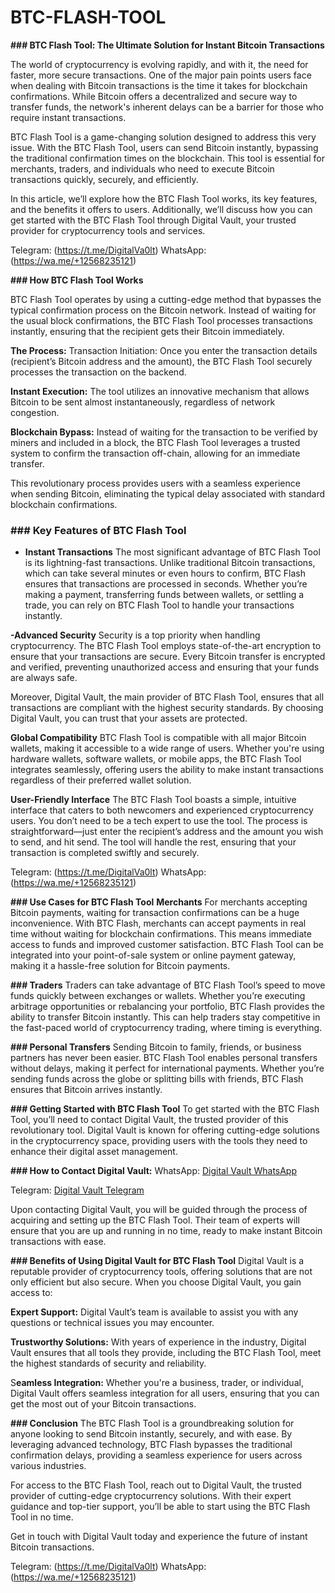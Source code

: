 # BTC-FLASH-TOOL
**### BTC Flash Tool: The Ultimate Solution for Instant Bitcoin Transactions**

The world of cryptocurrency is evolving rapidly, and with it, the need for faster, more secure transactions. One of the major pain points users face when dealing with Bitcoin transactions is the time it takes for blockchain confirmations. While Bitcoin offers a decentralized and secure way to transfer funds, the network's inherent delays can be a barrier for those who require instant transactions.

BTC Flash Tool is a game-changing solution designed to address this very issue. With the BTC Flash Tool, users can send Bitcoin instantly, bypassing the traditional confirmation times on the blockchain. This tool is essential for merchants, traders, and individuals who need to execute Bitcoin transactions quickly, securely, and efficiently.

In this article, we’ll explore how the BTC Flash Tool works, its key features, and the benefits it offers to users. Additionally, we’ll discuss how you can get started with the BTC Flash Tool through Digital Vault, your trusted provider for cryptocurrency tools and services.

Telegram: (https://t.me/DigitalVa0lt)
 WhatsApp:(https://wa.me/+12568235121)


**### How BTC Flash Tool Works**

BTC Flash Tool operates by using a cutting-edge method that bypasses the typical confirmation process on the Bitcoin network. Instead of waiting for the usual block confirmations, the BTC Flash Tool processes transactions instantly, ensuring that the recipient gets their Bitcoin immediately.

**The Process:**
Transaction Initiation: Once you enter the transaction details (recipient’s Bitcoin address and the amount), the BTC Flash Tool securely processes the transaction on the backend.

**Instant Execution:** The tool utilizes an innovative mechanism that allows Bitcoin to be sent almost instantaneously, regardless of network congestion.

**Blockchain Bypass:** Instead of waiting for the transaction to be verified by miners and included in a block, the BTC Flash Tool leverages a trusted system to confirm the transaction off-chain, allowing for an immediate transfer.

This revolutionary process provides users with a seamless experience when sending Bitcoin, eliminating the typical delay associated with standard blockchain confirmations.

### **### Key Features of BTC Flash Tool**
- **Instant Transactions**
The most significant advantage of BTC Flash Tool is its lightning-fast transactions. Unlike traditional Bitcoin transactions, which can take several minutes or even hours to confirm, BTC Flash ensures that transactions are processed in seconds. Whether you’re making a payment, transferring funds between wallets, or settling a trade, you can rely on BTC Flash Tool to handle your transactions instantly.

 **-Advanced Security**
Security is a top priority when handling cryptocurrency. The BTC Flash Tool employs state-of-the-art encryption to ensure that your transactions are secure. Every Bitcoin transfer is encrypted and verified, preventing unauthorized access and ensuring that your funds are always safe.

Moreover, Digital Vault, the main provider of BTC Flash Tool, ensures that all transactions are compliant with the highest security standards. By choosing Digital Vault, you can trust that your assets are protected.

 **Global Compatibility**
BTC Flash Tool is compatible with all major Bitcoin wallets, making it accessible to a wide range of users. Whether you're using hardware wallets, software wallets, or mobile apps, the BTC Flash Tool integrates seamlessly, offering users the ability to make instant transactions regardless of their preferred wallet solution.

 **User-Friendly Interface**
The BTC Flash Tool boasts a simple, intuitive interface that caters to both newcomers and experienced cryptocurrency users. You don’t need to be a tech expert to use the tool. The process is straightforward—just enter the recipient’s address and the amount you wish to send, and hit send. The tool will handle the rest, ensuring that your transaction is completed swiftly and securely.

Telegram: (https://t.me/DigitalVa0lt)
 WhatsApp:(https://wa.me/+12568235121)


**### Use Cases for BTC Flash Tool**
 **Merchants**
For merchants accepting Bitcoin payments, waiting for transaction confirmations can be a huge inconvenience. With BTC Flash, merchants can accept payments in real time without waiting for blockchain confirmations. This means immediate access to funds and improved customer satisfaction. BTC Flash Tool can be integrated into your point-of-sale system or online payment gateway, making it a hassle-free solution for Bitcoin payments.

 **### Traders**
Traders can take advantage of BTC Flash Tool’s speed to move funds quickly between exchanges or wallets. Whether you’re executing arbitrage opportunities or rebalancing your portfolio, BTC Flash provides the ability to transfer Bitcoin instantly. This can help traders stay competitive in the fast-paced world of cryptocurrency trading, where timing is everything.

 **### Personal Transfers**
Sending Bitcoin to family, friends, or business partners has never been easier. BTC Flash Tool enables personal transfers without delays, making it perfect for international payments. Whether you’re sending funds across the globe or splitting bills with friends, BTC Flash ensures that Bitcoin arrives instantly.

**### Getting Started with BTC Flash Tool**
To get started with the BTC Flash Tool, you’ll need to contact Digital Vault, the trusted provider of this revolutionary tool. Digital Vault is known for offering cutting-edge solutions in the cryptocurrency space, providing users with the tools they need to enhance their digital asset management.

**### How to Contact Digital Vault:**
 WhatsApp: [Digital Vault WhatsApp](https://wa.me/+12568235121)

 Telegram: [Digital Vault Telegram](https://t.me/DigitalVa0lt)

Upon contacting Digital Vault, you will be guided through the process of acquiring and setting up the BTC Flash Tool. Their team of experts will ensure that you are up and running in no time, ready to make instant Bitcoin transactions with ease.

**### Benefits of Using Digital Vault for BTC Flash Tool**
Digital Vault is a reputable provider of cryptocurrency tools, offering solutions that are not only efficient but also secure. When you choose Digital Vault, you gain access to:

**Expert Support:**  Digital Vault’s team is available to assist you with any questions or technical issues you may encounter.

**Trustworthy Solutions:** With years of experience in the industry, Digital Vault ensures that all tools they provide, including the BTC Flash Tool, meet the highest standards of security and reliability.

S**eamless Integration:** Whether you're a business, trader, or individual, Digital Vault offers seamless integration for all users, ensuring that you can get the most out of your Bitcoin transactions.

**### Conclusion**
The BTC Flash Tool is a groundbreaking solution for anyone looking to send Bitcoin instantly, securely, and with ease. By leveraging advanced technology, BTC Flash bypasses the traditional confirmation delays, providing a seamless experience for users across various industries.

For access to the BTC Flash Tool, reach out to Digital Vault, the trusted provider of cutting-edge cryptocurrency solutions. With their expert guidance and top-tier support, you’ll be able to start using the BTC Flash Tool in no time.

Get in touch with Digital Vault today and experience the future of instant Bitcoin transactions.

Telegram: (https://t.me/DigitalVa0lt)
 WhatsApp:(https://wa.me/+12568235121)

